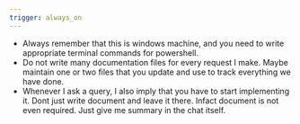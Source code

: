 ```yaml
---
trigger: always_on
---
```


- Always remember that this is windows machine, and you need to write appropriate terminal commands for powershell.
- Do not write many documentation files for every request I make. Maybe maintain one or two files that you update and use to track everything we have done.
- Whenever I ask a query, I also imply that you have to start implementing it. Dont just write document and leave it there. Infact document is not even required. Just give me summary in the chat itself. 